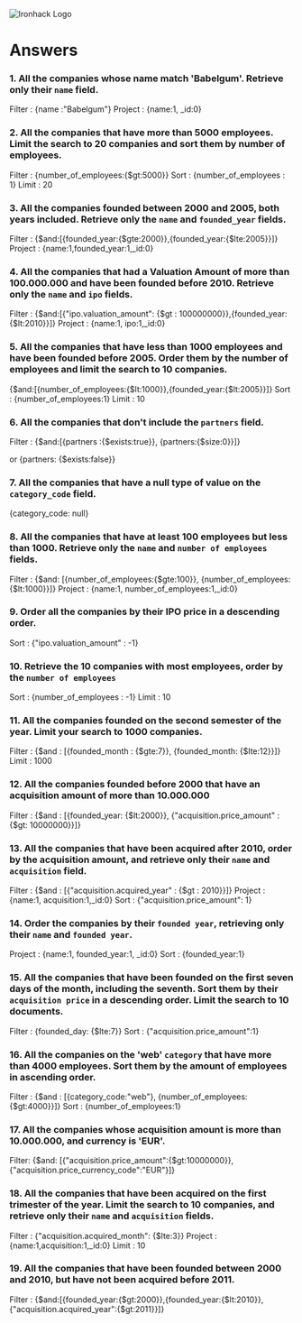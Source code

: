![Ironhack Logo](https://i.imgur.com/1QgrNNw.png)

# Answers

### 1. All the companies whose name match 'Babelgum'. Retrieve only their `name` field.

<!-- Your Code Goes Here -->
Filter : {name :"Babelgum"}
Project : {name:1, _id:0}

### 2. All the companies that have more than 5000 employees. Limit the search to 20 companies and sort them by **number of employees**.

<!-- Your Code Goes Here -->
Filter : {number_of_employees:{$gt:5000}}
Sort : {number_of_employees : 1}
Limit : 20


### 3. All the companies founded between 2000 and 2005, both years included. Retrieve only the `name` and `founded_year` fields.

<!-- Your Code Goes Here -->
Filter : {$and:[{founded_year:{$gte:2000}},{founded_year:{$lte:2005}}]}
Project : {name:1,founded_year:1,_id:0}

### 4. All the companies that had a Valuation Amount of more than 100.000.000 and have been founded before 2010. Retrieve only the `name` and `ipo` fields.

<!-- Your Code Goes Here -->
Filter : {$and:[{"ipo.valuation_amount": {$gt : 100000000}},{founded_year: {$lt:2010}}]}
Project : {name:1, ipo:1,_id:0}

### 5. All the companies that have less than 1000 employees and have been founded before 2005. Order them by the number of employees and limit the search to 10 companies.

<!-- Your Code Goes Here -->
{$and:[{number_of_employees:{$lt:1000}},{founded_year:{$lt:2005}}]}
Sort : {number_of_employees:1}
Limit : 10

### 6. All the companies that don't include the `partners` field.

<!-- Your Code Goes Here -->
Filter : {$and:[{partners :{$exists:true}}, {partners:{$size:0}}]}

or 
{partners: {$exists:false}}
### 7. All the companies that have a null type of value on the `category_code` field.

<!-- Your Code Goes Here -->
{category_code: null}
### 8. All the companies that have at least 100 employees but less than 1000. Retrieve only the `name` and `number of employees` fields.

<!-- Your Code Goes Here -->
Filter : {$and: [{number_of_employees:{$gte:100}}, {number_of_employees:{$lt:1000}}]}
Project : {name:1, number_of_employees:1,_id:0}

### 9. Order all the companies by their IPO price in a descending order.

<!-- Your Code Goes Here -->

Sort : {"ipo.valuation_amount" : -1}
### 10. Retrieve the 10 companies with most employees, order by the `number of employees`

<!-- Your Code Goes Here -->
Sort : {number_of_employees : -1}
Limit : 10

### 11. All the companies founded on the second semester of the year. Limit your search to 1000 companies.

<!-- Your Code Goes Here -->
Filter : {$and : [{founded_month : {$gte:7}}, {founded_month: {$lte:12}}]}
Limit : 1000

### 12. All the companies founded before 2000 that have an acquisition amount of more than 10.000.000

<!-- Your Code Goes Here -->
Filter : {$and : [{founded_year: {$lt:2000}}, {"acquisition.price_amount" : {$gt: 10000000}}]}


### 13. All the companies that have been acquired after 2010, order by the acquisition amount, and retrieve only their `name` and `acquisition` field.

<!-- Your Code Goes Here -->

Filter : {$and : [{"acquisition.acquired_year" : {$gt : 2010}}]}
Project : {name:1, acquisition:1,_id:0}
Sort : {"acquisition.price_amount": 1}
### 14. Order the companies by their `founded year`, retrieving only their `name` and `founded year`.

<!-- Your Code Goes Here -->

Project : {name:1, founded_year:1, _id:0}
Sort : {founded_year:1}

### 15. All the companies that have been founded on the first seven days of the month, including the seventh. Sort them by their `acquisition price` in a descending order. Limit the search to 10 documents.

<!-- Your Code Goes Here -->
Filter : {founded_day: {$lte:7}}
Sort : {"acquisition.price_amount":1}

### 16. All the companies on the 'web' `category` that have more than 4000 employees. Sort them by the amount of employees in ascending order.

<!-- Your Code Goes Here -->
Filter : {$and : [{category_code:"web"}, {number_of_employees:{$gt:4000}}]}
Sort : {number_of_employees:1}

### 17. All the companies whose acquisition amount is more than 10.000.000, and currency is 'EUR'.

<!-- Your Code Goes Here -->
Filter: {$and: [{"acquisition.price_amount":{$gt:10000000}}, {"acquisition.price_currency_code":"EUR"}]}

### 18. All the companies that have been acquired on the first trimester of the year. Limit the search to 10 companies, and retrieve only their `name` and `acquisition` fields.

<!-- Your Code Goes Here -->
Filter : {"acquisition.acquired_month": {$lte:3}}
Project : {name:1,acquisition:1,_id:0}
Limit : 10

### 19. All the companies that have been founded between 2000 and 2010, but have not been acquired before 2011.

<!-- Your Code Goes Here -->
Filter : {$and:[{founded_year:{$gt:2000}},{founded_year:{$lt:2010}},{"acquisition.acquired_year":{$gt:2011}}]}
